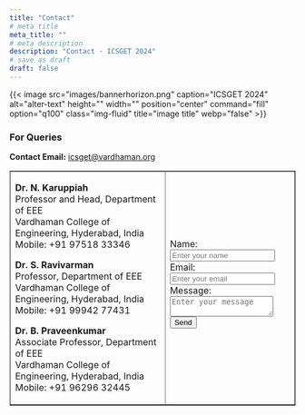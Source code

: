 ```yaml
---
title: "Contact"
# meta title
meta_title: ""
# meta description
description: "Contact - ICSGET 2024"
# save as draft
draft: false
---
```


{{< image src="images/bannerhorizon.png" caption="ICSGET 2024" alt="alter-text" height="" width="" position="center" command="fill" option="q100" class="img-fluid" title="image title"  webp="false" >}}

### For Queries

**Contact Email:** icsget@vardhaman.org

<table border="1">
 <tr>
    <td>

**Dr. N. Karuppiah**<br>
Professor and Head, Department of EEE<br>
Vardhaman College of Engineering, Hyderabad, India<br>
Mobile: +91 97518 33346<br>

**Dr. S. Ravivarman**<br>
Professor, Department of EEE<br>
Vardhaman College of Engineering, Hyderabad, India<br>
Mobile: +91 99942 77431<br>

**Dr. B. Praveenkumar**<br>
Associate Professor, Department of EEE<br>
Vardhaman College of Engineering, Hyderabad, India<br>
Mobile: +91 96296 32445<br>
	</td>
    <td>
	<form action="https://airform.io/icsget@vardhaman.org" method="post">
    <label for="fname">Name:</label>
    <input type="text" name="name" placeholder="Enter your name"><br>
    <label for="email">Email:</label>
    <input type="text" name="email" placeholder="Enter your email"><br>
    <div style="vertical-align: middle"><div><label for="message">Message:</label></div></div>
    <textarea name="message" placeholder="Enter your message"></textarea><br>
    <button>Send</button>
    </form>
	</td>
 </tr>
</table>


